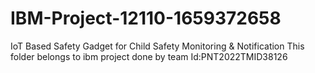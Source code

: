 # IBM-Project-12110-1659372658
IoT Based Safety Gadget for Child Safety Monitoring &amp; Notification
This folder belongs to ibm project done by team Id:PNT2022TMID38126
